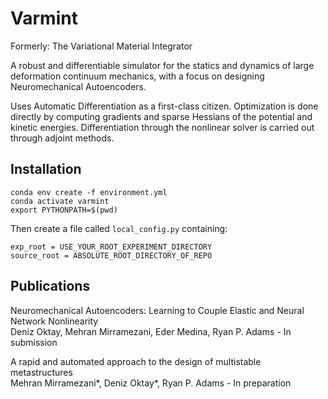 # Varmint
Formerly: The Variational Material Integrator

A robust and differentiable simulator for the statics and dynamics of large
deformation continuum mechanics, with a focus on designing Neuromechanical Autoencoders.

Uses Automatic Differentiation as a first-class citizen. Optimization is done directly
by computing gradients and sparse Hessians of the potential and kinetic energies.
Differentiation through the nonlinear solver is carried out through adjoint methods.

## Installation
```
conda env create -f environment.yml
conda activate varmint
export PYTHONPATH=$(pwd)
```

Then create a file called `local_config.py` containing:
```
exp_root = USE_YOUR_ROOT_EXPERIMENT_DIRECTORY
source_root = ABSOLUTE_ROOT_DIRECTORY_OF_REPO
```

## Publications
Neuromechanical Autoencoders: Learning to Couple Elastic and Neural Network Nonlinearity\
Deniz Oktay, Mehran Mirramezani, Eder Medina, Ryan P. Adams - In submission

A rapid and automated approach to the design of multistable metastructures\
Mehran Mirramezani\*, Deniz Oktay\*, Ryan P. Adams - In preparation

